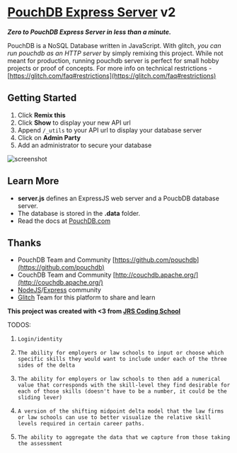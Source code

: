 # [PouchDB Express Server](https://pouchdb.com/) v2

**_Zero to PouchDB Express Server in less than a minute._** 

PouchDB is a NoSQL Database written in JavaScript. With glitch, _you can run pouchdb as an HTTP server_ by simply remixing this project. While not meant for production, running pouchdb server is perfect for small hobby projects or proof of concepts. For more info on technical restrictions - [https://glitch.com/faq#restrictions](https://glitch.com/faq#restrictions)

## Getting Started

1. Click **Remix this**
0. Click **Show** to display your new API url
0. Append `/_utils` to your API url to display your database server
0. Click on **Admin Party**
0. Add an administrator to secure your database

![screenshot](https://cdn.glitch.com/373e5a0b-7ef8-4b1d-a69e-2c7f5e12533d%2FScreen%20Shot%202017-08-08%20at%206.57.14%20AM.png?1502189884525)

## Learn More

- **server.js** defines an ExpressJS web server and a PoucbDB database server.
- The database is stored in the **.data** folder.
- Read the docs at [PouchDB.com](https://pouchdb.com/)

## Thanks

* PouchDB Team and Community [https://github.com/pouchdb](https://github.com/pouchdb)
* CouchDB Team and Community [http://couchdb.apache.org/](http://couchdb.apache.org/)
* [NodeJS](https://nodejs.org/en/)/[Express](https://expressjs.com/) community 
* [Glitch](https://glitch.com/) Team for this platform to share and learn

**This project was created with <3 from [JRS Coding School](http://jrscode.com)**


TODOS:

1.     Login/identity

1.     The ability for employers or law schools to input or choose which specific skills they would want to include under each of the three sides of the delta

2.     The ability for employers or law schools to then add a numerical value that corresponds with the skill-level they find desirable for each of those skills (doesn't have to be a number, it could be the sliding lever)

3.     A version of the shifting midpoint delta model that the law firms or law schools can use to better visualize the relative skill levels required in certain career paths.

4.     The ability to aggregate the data that we capture from those taking the assessment

